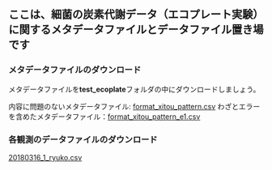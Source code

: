 ## ここは、細菌の炭素代謝データ（エコプレート実験）に関するメタデータファイルとデータファイル置き場です

### メタデータファイルのダウンロード
メタデータファイルを<b>test_ecoplate</b>フォルダの中にダウンロードしましょう。

内容に問題のないメタデータファイル: [format_xitou_pattern.csv](./format_xitou_pattern.csv)
わざとエラーを含めたメタデータファイル：[format_xitou_pattern_e1.csv](./format_xitou_pattern_e1.csv)


### 各観測のデータファイルのダウンロード
[20180316_1_ryuko.csv](./20180316_1_ryuko.csv)
